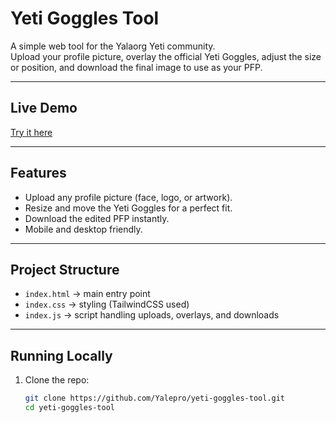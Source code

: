 # Yeti Goggles Tool

A simple web tool for the Yalaorg Yeti community.  
Upload your profile picture, overlay the official Yeti Goggles, adjust the size or position, and download the final image to use as your PFP.  

---

## Live Demo
[Try it here](https://yeti-goggles.vercel.app/)

---

## Features
- Upload any profile picture (face, logo, or artwork).  
- Resize and move the Yeti Goggles for a perfect fit.  
- Download the edited PFP instantly.  
- Mobile and desktop friendly.  

---

## Project Structure
- `index.html` → main entry point  
- `index.css` → styling (TailwindCSS used)  
- `index.js` → script handling uploads, overlays, and downloads  

---

## Running Locally
1. Clone the repo:
   ```bash
   git clone https://github.com/Yalepro/yeti-goggles-tool.git
   cd yeti-goggles-tool
